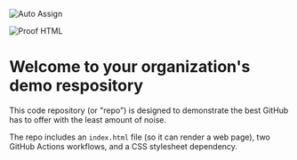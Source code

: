 ![Auto Assign](https://github.com/cctvProject/demo-repository/actions/workflows/auto-assign.yml/badge.svg)

![Proof HTML](https://github.com/cctvProject/demo-repository/actions/workflows/proof-html.yml/badge.svg)

# Welcome to your organization's demo respository
This code repository (or "repo") is designed to demonstrate the best GitHub has to offer with the least amount of noise.

The repo includes an `index.html` file (so it can render a web page), two GitHub Actions workflows, and a CSS stylesheet dependency.
